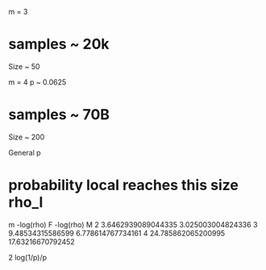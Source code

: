 m = 3
# samples ~ 20k
Size ~ 50

m = 4
p ~ 0.0625
# samples ~ 70B
Size ~ 200

General p
# probability local reaches this size rho_l
m -log(rho) F        -log(rho) M
2 3.6462939089044335 3.025003004824336
3 9.48534315586599   6.778614767734161
4 24.785862065200995 17.63216670792452

2 log(1/p)/p
